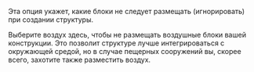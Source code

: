 Эта опция укажет, какие блоки не следует размещать (игнорировать) при создании структуры.

Выберите воздух здесь, чтобы не размещать воздушные блоки вашей конструкции. Это позволит структуре
лучше интегрироваться с окружающей средой, но в случае пещерных сооружений вы, скорее всего, захотите также
разместить воздух.